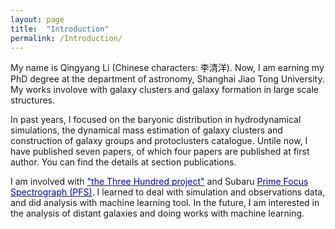 ```yaml
---
layout: page
title:  "Introduction"
permalink: /Introduction/
---
```

 
My name is Qingyang Li (Chinese characters: 李清洋). Now, I am earning my PhD degree at the department of astronomy, Shanghai Jiao Tong University. My works involove with galaxy clusters and galaxy formation in large scale structures. 

In past years, I focused on the baryonic distribution in hydrodynamical simulations, the dynamical mass estimation of galaxy clusters and construction of galaxy groups and protoclusters catalogue. Untile now, I have published seven papers, of which four papers are published at first author. You can find the details at section publications.

I am involved with [<font color="#0000dd">"the Three Hundred project"</font>](http://popia.ft.uam.es/The300-2022/Home.html) and Subaru [<font color="#0000dd">Prime Focus Spectrograph (PFS)</font>](https://pfs.ipmu.jp/#:~:text=The%20PFS%20measures%20the%20large%20scale%20galaxy%20distribution,galaxies%20from%20cosmic%20dawn%20to%20the%20present%20day.). I learned to deal with simulation and observations data, and did analysis with machine learning tool. In the future, I am interested in the analysis of distant galaxies and doing works with machine learning.  

